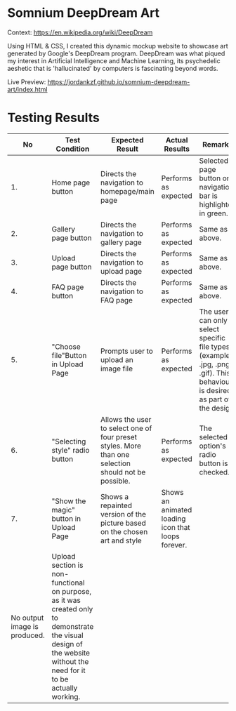# Somnium DeepDream Art

Context: https://en.wikipedia.org/wiki/DeepDream

Using HTML & CSS, I created this dynamic mockup website to showcase art generated by Google's DeepDream program. DeepDream was what piqued my interest in Artificial Intelligence and Machine Learning, its psychedelic aeshetic that is 'hallucinated' by computers is fascinating beyond words.

Live Preview: https://jordankzf.github.io/somnium-deepdream-art/index.html

# Testing Results

| No | Test Condition | Expected Result | Actual Results | Remarks |
| --- | --- | --- | --- | --- |
| 1. | Home page button | Directs the navigation to homepage/main page | Performs as expected | Selected page button on navigation bar is highlighted in green. |
| 2. | Gallery page button | Directs the navigation to gallery page | Performs as expected | Same as above. |
| 3. | Upload page button | Directs the navigation to upload page | Performs as expected | Same as above. |
| 4. | FAQ page button | Directs the navigation to FAQ page | Performs as expected | Same as above. |
| 5. | &quot;Choose file&quot;Button in Upload Page | Prompts user to upload an image file | Performs as expected | The user can only select specific file types (example: .jpg, .png, .gif). This behaviour is desired as part of the design. |
| 6. | &quot;Selecting style&quot; radio button | Allows the user to select one of four preset styles. More than one selection should not be possible. | Performs as expected | The selected option&#39;s radio button is checked. |
| 7. | &quot;Show the magic&quot; button in Upload Page | Shows a repainted version of the picture based on the chosen art and style | Shows an animated loading icon that loops forever.
No output image is produced. | Upload section is non-functional on purpose, as it was created only to demonstrate the visual design of the website without the need for it to be actually working. |
